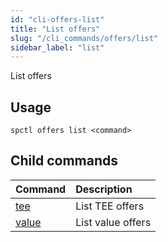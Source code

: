 ```yaml
---
id: "cli-offers-list"
title: "List offers"
slug: "/cli_commands/offers/list"
sidebar_label: "list"
---
```


List offers

## Usage

```
spctl offers list <command>
```

## Child commands

|**Command**|**Description**|
| :- | :- |
|[tee](/developers/cli_commands/offers/list/tee)|List TEE offers|
|[value](/developers/cli_commands/offers/list/value)|List value offers|